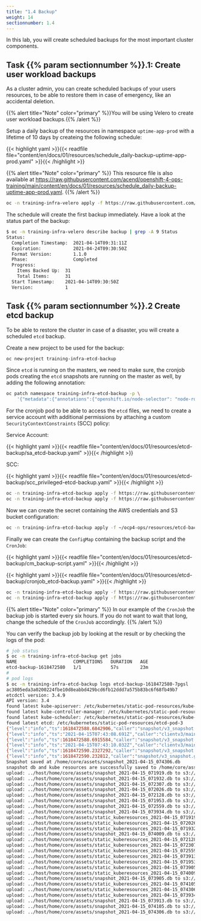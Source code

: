 ```yaml
---
title: "1.4 Backup"
weight: 14
sectionnumber: 1.4
---
```


In this lab, you will create scheduled backups for the most important cluster components.


## Task {{% param sectionnumber %}}.1: Create user workload backups

As a cluster admin, you can create scheduled backups of your users resources, to be able to restore them in case of emergency, like an accidental deletion.

{{% alert title="Note" color="primary" %}}You will be using Velero to create user workload backups.{{% /alert %}}

Setup a daily backup of the resources in namespace `uptime-app-prod` with a lifetime of 10 days by createing the following schedule:

{{< highlight yaml >}}{{< readfile file="content/en/docs/01/resources/schedule_daily-backup-uptime-app-prod.yaml" >}}{{< /highlight >}}

{{% alert title="Note" color="primary" %}} This resource file is also available at https://raw.githubusercontent.com/acend/openshift-4-ops-training/main/content/en/docs/01/resources/schedule_daily-backup-uptime-app-prod.yaml. {{% /alert %}}

```bash
oc -n training-infra-velero apply -f https://raw.githubusercontent.com/acend/openshift-4-ops-training/main/content/en/docs/01/resources/schedule_daily-backup-uptime-app-prod.yaml
```

The schedule will create the first backup immediately. Have a look at the status part of the backup:

```bash
$ oc -n training-infra-velero describe backup | grep -A 9 Status
Status:
  Completion Timestamp:  2021-04-14T09:31:11Z
  Expiration:            2021-04-24T09:30:50Z
  Format Version:        1.1.0
  Phase:                 Completed
  Progress:
    Items Backed Up:  31
    Total Items:      31
  Start Timestamp:    2021-04-14T09:30:50Z
  Version:            1
```


## Task {{% param sectionnumber %}}.2 Create etcd backup

To be able to restore the cluster in case of a disaster, you will create a scheduled `etcd` backup.

Create a new project to be used for the backup:

```bash
oc new-project training-infra-etcd-backup
```

Since `etcd` is running on the masters, we need to make sure, the cronjob pods creating the `etcd` snapshots are running on the master as well, by adding the following annotation:

```bash
oc patch namespace training-infra-etcd-backup -p \
    '{"metadata":{"annotations":{"openshift.io/node-selector": "node-role.kubernetes.io/master="}}}'
```

For the cronjob pod to be able to access the `etcd` files, we need to create a service account with additional permissions by attaching a custom `SecurityContextConstraints` (SCC) policy:

Service Account:

{{< highlight yaml >}}{{< readfile file="content/en/docs/01/resources/etcd-backup/sa_etcd-backup.yaml" >}}{{< /highlight >}}

SCC:

{{< highlight yaml >}}{{< readfile file="content/en/docs/01/resources/etcd-backup/scc_privileged-etcd-backup.yaml" >}}{{< /highlight >}}

```bash
oc -n training-infra-etcd-backup apply -f https://raw.githubusercontent.com/acend/openshift-4-ops-training/main/content/en/docs/01/resources/etcd-backup/sa_etcd-backup.yaml
oc -n training-infra-etcd-backup apply -f https://raw.githubusercontent.com/acend/openshift-4-ops-training/main/content/en/docs/01/resources/etcd-backup/scc_privileged-etcd-backup.yaml
```

Now we can create the secret containing the AWS credentials and S3 bucket configuration:

```bash
oc -n training-infra-etcd-backup apply -f ~/ocp4-ops/resources/etcd-backup/secret_etdc-backup-s3-bucket.yaml #FIXM: secret handling
```

Finally we can create the `ConfigMap` containing the backup script and the `CronJob`:

{{< highlight yaml >}}{{< readfile file="content/en/docs/01/resources/etcd-backup/cm_backup-script.yaml" >}}{{< /highlight >}}

{{< highlight yaml >}}{{< readfile file="content/en/docs/01/resources/etcd-backup/cronjob_etcd-backup.yaml" >}}{{< /highlight >}}

```bash
oc -n training-infra-etcd-backup apply -f https://raw.githubusercontent.com/acend/openshift-4-ops-training/main/content/en/docs/01/resources/etcd-backup/cm_backup-script.yaml
oc -n training-infra-etcd-backup apply -f https://raw.githubusercontent.com/acend/openshift-4-ops-training/main/content/en/docs/01/resources/etcd-backup/cronjob_etcd-backup.yaml
```

{{% alert title="Note" color="primary" %}} In our example of the `CronJob` the backup job is started every six hours. If you do not want to wait that long, change the schedule of the `CronJob` accordingly. {{% /alert %}}

You can verify the backup job by looking at the result or by checking the logs of the pod:

```bash
# job status
$ oc -n training-infra-etcd-backup get jobs
NAME                     COMPLETIONS   DURATION   AGE
etcd-backup-1618472580   1/1           57s        23m
#
# pod logs
$ oc -n training-infra-etcd-backup logs etcd-backup-1618472580-7pgsl
ac3805eda3a0200224fbe10d8eabbd429bcd6fb12ddd7a575b83bc6f68fb49b7
etcdctl version: 3.4.9
API version: 3.4
found latest kube-apiserver: /etc/kubernetes/static-pod-resources/kube-apiserver-pod-12
found latest kube-controller-manager: /etc/kubernetes/static-pod-resources/kube-controller-manager-pod-12
found latest kube-scheduler: /etc/kubernetes/static-pod-resources/kube-scheduler-pod-12
found latest etcd: /etc/kubernetes/static-pod-resources/etcd-pod-3
{"level":"info","ts":1618472588.6842906,"caller":"snapshot/v3_snapshot.go:119","msg":"created temporary db file","path":"/home/core/assets/snapshot_2021-04-15_074306.db.part"}
{"level":"info","ts":"2021-04-15T07:43:08.691Z","caller":"clientv3/maintenance.go:200","msg":"opened snapshot stream; downloading"}
{"level":"info","ts":1618472588.6915584,"caller":"snapshot/v3_snapshot.go:127","msg":"fetching snapshot","endpoint":"https://10.0.184.171:2379"}
{"level":"info","ts":"2021-04-15T07:43:10.032Z","caller":"clientv3/maintenance.go:208","msg":"completed snapshot read; closing"}
{"level":"info","ts":1618472590.2327292,"caller":"snapshot/v3_snapshot.go:142","msg":"fetched snapshot","endpoint":"https://10.0.184.171:2379","size":"112 MB","took":1.548386092}
{"level":"info","ts":1618472590.232812,"caller":"snapshot/v3_snapshot.go:152","msg":"saved","path":"/home/core/assets/snapshot_2021-04-15_074306.db"}
Snapshot saved at /home/core/assets/snapshot_2021-04-15_074306.db
snapshot db and kube resources are successfully saved to /home/core/assets
upload: ../host/home/core/assets/snapshot_2021-04-15_071919.db to s3://user01-ops-training-backup/etcd-backup/snapshot_2021-04-15_071919.db
upload: ../host/home/core/assets/snapshot_2021-04-15_071932.db to s3://user01-ops-training-backup/etcd-backup/snapshot_2021-04-15_071932.db
upload: ../host/home/core/assets/snapshot_2021-04-15_072307.db to s3://user01-ops-training-backup/etcd-backup/snapshot_2021-04-15_072307.db
upload: ../host/home/core/assets/snapshot_2021-04-15_072026.db to s3://user01-ops-training-backup/etcd-backup/snapshot_2021-04-15_072026.db
upload: ../host/home/core/assets/snapshot_2021-04-15_072128.db to s3://user01-ops-training-backup/etcd-backup/snapshot_2021-04-15_072128.db
upload: ../host/home/core/assets/snapshot_2021-04-15_071953.db to s3://user01-ops-training-backup/etcd-backup/snapshot_2021-04-15_071953.db
upload: ../host/home/core/assets/snapshot_2021-04-15_072559.db to s3://user01-ops-training-backup/etcd-backup/snapshot_2021-04-15_072559.db
upload: ../host/home/core/assets/snapshot_2021-04-15_073934.db to s3://user01-ops-training-backup/etcd-backup/snapshot_2021-04-15_073934.db
upload: ../host/home/core/assets/static_kuberesources_2021-04-15_071919.tar.gz to s3://user01-ops-training-backup/etcd-backup/static_kuberesources_2021-04-15_071919.tar.gz
upload: ../host/home/core/assets/static_kuberesources_2021-04-15_072026.tar.gz to s3://user01-ops-training-backup/etcd-backup/static_kuberesources_2021-04-15_072026.tar.gz
upload: ../host/home/core/assets/static_kuberesources_2021-04-15_071932.tar.gz to s3://user01-ops-training-backup/etcd-backup/static_kuberesources_2021-04-15_071932.tar.gz
upload: ../host/home/core/assets/snapshot_2021-04-15_074009.db to s3://user01-ops-training-backup/etcd-backup/snapshot_2021-04-15_074009.db
upload: ../host/home/core/assets/static_kuberesources_2021-04-15_072128.tar.gz to s3://user01-ops-training-backup/etcd-backup/static_kuberesources_2021-04-15_072128.tar.gz
upload: ../host/home/core/assets/static_kuberesources_2021-04-15_072307.tar.gz to s3://user01-ops-training-backup/etcd-backup/static_kuberesources_2021-04-15_072307.tar.gz
upload: ../host/home/core/assets/static_kuberesources_2021-04-15_072559.tar.gz to s3://user01-ops-training-backup/etcd-backup/static_kuberesources_2021-04-15_072559.tar.gz
upload: ../host/home/core/assets/static_kuberesources_2021-04-15_073913.tar.gz to s3://user01-ops-training-backup/etcd-backup/static_kuberesources_2021-04-15_073913.tar.gz
upload: ../host/home/core/assets/static_kuberesources_2021-04-15_071953.tar.gz to s3://user01-ops-training-backup/etcd-backup/static_kuberesources_2021-04-15_071953.tar.gz
upload: ../host/home/core/assets/static_kuberesources_2021-04-15_073905.tar.gz to s3://user01-ops-training-backup/etcd-backup/static_kuberesources_2021-04-15_073905.tar.gz
upload: ../host/home/core/assets/static_kuberesources_2021-04-15_074009.tar.gz to s3://user01-ops-training-backup/etcd-backup/static_kuberesources_2021-04-15_074009.tar.gz
upload: ../host/home/core/assets/snapshot_2021-04-15_073905.db to s3://user01-ops-training-backup/etcd-backup/snapshot_2021-04-15_073905.db
upload: ../host/home/core/assets/static_kuberesources_2021-04-15_074105.tar.gz to s3://user01-ops-training-backup/etcd-backup/static_kuberesources_2021-04-15_074105.tar.gz
upload: ../host/home/core/assets/static_kuberesources_2021-04-15_074306.tar.gz to s3://user01-ops-training-backup/etcd-backup/static_kuberesources_2021-04-15_074306.tar.gz
upload: ../host/home/core/assets/static_kuberesources_2021-04-15_073934.tar.gz to s3://user01-ops-training-backup/etcd-backup/static_kuberesources_2021-04-15_073934.tar.gz
upload: ../host/home/core/assets/snapshot_2021-04-15_073913.db to s3://user01-ops-training-backup/etcd-backup/snapshot_2021-04-15_073913.db
upload: ../host/home/core/assets/snapshot_2021-04-15_074105.db to s3://user01-ops-training-backup/etcd-backup/snapshot_2021-04-15_074105.db
upload: ../host/home/core/assets/snapshot_2021-04-15_074306.db to s3://user01-ops-training-backup/etcd-backup/snapshot_2021-04-15_074306.db
```

